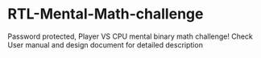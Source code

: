 # RTL-Mental-Math-challenge
Password protected, Player VS CPU mental binary math challenge! Check User manual and design document for detailed description
